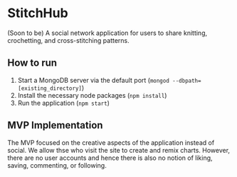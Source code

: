# StitchHub

(Soon to be) A social network application for users to share knitting, crochetting, and cross-stitching patterns. 

## How to run

1. Start a MongoDB server via the default port (`mongod --dbpath=[existing_directory]`)
2. Install the necessary node packages (`npm install`)
3. Run the application (`npm start`)

## MVP Implementation

The MVP focused on the creative aspects of the application instead of social. We allow thse who visit the site to create and remix charts. However, there are no user accounts and hence there is also no notion of liking, saving, commenting, or following.